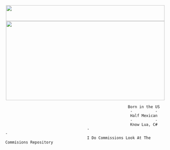 <div id="header" align="center">
  <img src="https://komarev.com/ghpvc/?username=FwedsW&style=flat-square&color=blue" alt="" width="500" height="50"/>
</div>

<div id="header" align="center">
  <img src="https://github.com/FwedsW/FwedsW/assets/165351342/e5961387-f69e-4ec4-ad89-ceeaeda8e10d" width="500" height="250"/>
</div>

                                                          Born in the US
                                                           -          -
                                                           Half Mexican
                                                           -          -
                                                           Know Lua, C#
                                        -                                                -
                                        I Do Commissions Look At The Commisions Repository

